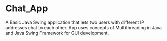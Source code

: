 # Chat_App
A Basic Java Swing application that lets two users with different IP addresses chat to each other.
App uses concepts of Multithreading in Java and Java Swing Framework for GUI development.
